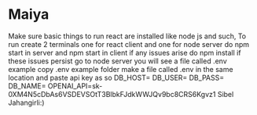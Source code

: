 # Maiya
Make sure basic things to run react are installed like node js and such, To run create 2 terminals
one for react client
and one for node server
do npm start in server and npm start in client
if any issues arise do npm install
if these issues persist
go to node server 
you will see a file called .env example
copy .env example folder make a file called .env in the same location
and paste api key
as so 
DB_HOST= 
DB_USER=
DB_PASS=
DB_NAME=
OPENAI_API=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
Sibel Jahangirli:)
